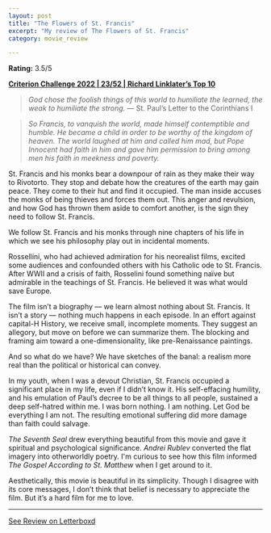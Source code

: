 ```yaml
---
layout: post
title: "The Flowers of St. Francis"
excerpt: "My review of The Flowers of St. Francis"
category: movie_review

---
```


**Rating:** 3.5/5

<b><a href="https://boxd.it/q4PJa/detail">Criterion Challenge 2022 | 23/52 | Richard Linklater’s Top 10</a></b>

<blockquote><i>God chose the foolish things of this world to humiliate the learned, the weak to humiliate the strong.</i> — St. Paul’s Letter to the Corinthians I</blockquote>
<blockquote><i>So Francis, to vanquish the world, made himself contemptible and humble. He became a child in order to be worthy of the kingdom of heaven. The world laughed at him and called him mad, but Pope Innocent had faith in him and gave him permission to bring among men his faith in meekness and poverty. </i></blockquote>
St. Francis and his monks bear a downpour of rain as they make their way to Rivotorto. They stop and debate how the creatures of the earth may gain peace. They come to their hut and find it occupied. The man inside accuses the monks of being thieves and forces them out. This anger and revulsion, and how God has thrown them aside to comfort another, is the sign they need to follow St. Francis.

We follow St. Francis and his monks through nine chapters of his life in which we see his philosophy play out in incidental moments.

Rossellini, who had achieved admiration for his neorealist films, excited some audiences and confounded others with his Catholic ode to St. Francis. After WWII and a crisis of faith, Rosselini found something naïve but admirable in the teachings of St. Francis. He believed it was what would save Europe.

The film isn’t a biography — we learn almost nothing about St. Francis. It isn’t a story — nothing much happens in each episode. In an effort against capital-H History, we receive small, incomplete moments. They suggest an allegory, but move on before we can summarize them. The blocking and framing aim toward a one-dimensionality, like pre-Renaissance paintings.

And so what do we have? We have sketches of the banal: a realism more real than the political or historical can convey.

In my youth, when I was a devout Christian, St. Francis occupied a significant place in my life, even if I didn’t know it. His self-effacing humility, and his emulation of Paul’s decree to be all things to all people, sustained a deep self-hatred within me. I was born nothing. I am nothing. Let God be everything I am not. The resulting emotional suffering did more damage than faith could salvage.

<i>The Seventh Seal</i> drew everything beautiful from this movie and gave it spiritual and psychological significance. <i>Andrei Rublev</i> converted the flat imagery into otherworldly poetry. I'm curious to see how this film informed <i>The Gospel According to St. Matthew</i> when I get around to it.

Aesthetically, this movie is beautiful in its simplicity. Though I disagree with its core messages, I don’t think that belief is necessary to appreciate the film. But it’s a hard film for me to love.

<hr>

[See Review on Letterboxd](https://boxd.it/6UgRfx)
